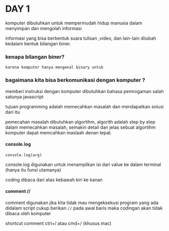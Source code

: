 # DAY 1


komputer dibutuhkan untuk mempermudah hidup manusia dalam menyimpan dan mengolah informasi 

informasi yang bisa berbentuk suara tulisan ,video, dan lain-lain diiubah kedalam bentuk bilangan biner.

### kenapa bilangan biner?
    karena komputer hanya mengenal binary untuk 

### bagaimana kita bisa berkomunikasi dengan komputer ?
memberi instruksi dengan komputer dibutuhkan bahasa pemrogaman salah satunya javascript

tujuan programming adalah memecahkan masalah dan mendapatkan solusi dari itu

pemecahan masalah dibutuhkan algortihm, algorith adalah step by step dalam memecahkan masalah, semakin detail dan jelas sebuat algortihm komputer dapat memcahkan maslaah denan tepat.

#### console.log

`console.log(arg)`

console.log digunakan untuk menampilkan isi dari value ke dalam terminal (hanya itu funsi utamanya)

coding dibaca dari atas kebawah kiri ke kanan 

#### comment //

comment digunakan jika kita tidak mau mengeksekusi program yang ada didalam script
cukup berikan `//` pada awal baris maka codingan akan tidak dibaca oleh komputer

shortcut comment ctrl+/ atau cmd+/ (khusus mac)





